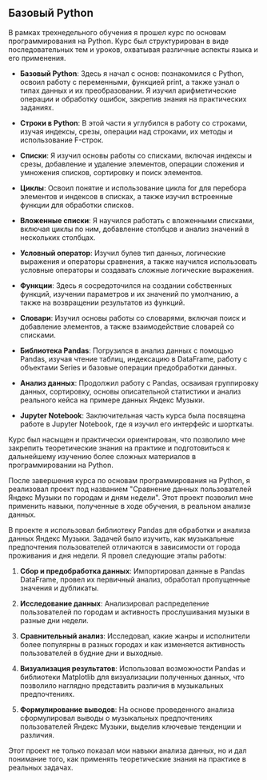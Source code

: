 ## Базовый Python

В рамках трехнедельного обучения я прошел курс по основам программирования на Python. Курс был структурирован в виде последовательных тем и уроков, охватывая различные аспекты языка и его применения.

- **Базовый Python**: Здесь я начал с основ: познакомился с Python, освоил работу с переменными, функцией print, а также узнал о типах данных и их преобразовании. Я изучил арифметические операции и обработку ошибок, закрепив знания на практических заданиях.

- **Строки в Python**: В этой части я углубился в работу со строками, изучая индексы, срезы, операции над строками, их методы и использование F-строк.

- **Списки**: Я изучил основы работы со списками, включая индексы и срезы, добавление и удаление элементов, операции сложения и умножения списков, сортировку и поиск элементов.

- **Циклы**: Освоил понятие и использование цикла for для перебора элементов и индексов в списках, а также изучил встроенные функции для обработки списков.

- **Вложенные списки**: Я научился работать с вложенными списками, включая циклы по ним, добавление столбцов и анализ значений в нескольких столбцах.

- **Условный оператор**: Изучил булев тип данных, логические выражения и операторы сравнения, а также научился использовать условные операторы и создавать сложные логические выражения.

- **Функции**: Здесь я сосредоточился на создании собственных функций, изучении параметров и их значений по умолчанию, а также на возвращении результатов из функций.

- **Словари**: Изучил основы работы со словарями, включая поиск и добавление элементов, а также взаимодействие словарей со списками.

- **Библиотека Pandas**: Погрузился в анализ данных с помощью Pandas, изучая чтение таблиц, индексацию в DataFrame, работу с объектами Series и базовые операции предобработки данных.

- **Анализ данных**: Продолжил работу с Pandas, осваивая группировку данных, сортировку, основы описательной статистики и анализ реального кейса на примере данных Яндекс Музыки.

- **Jupyter Notebook**: Заключительная часть курса была посвящена работе в Jupyter Notebook, где я изучил его интерфейс и шорткаты.

Курс был насыщен и практически ориентирован, что позволило мне закрепить теоретические знания на практике и подготовиться к дальнейшему изучению более сложных материалов в программировании на Python.

После завершения курса по основам программирования на Python, я реализовал проект под названием "Сравнение данных пользователей Яндекс Музыки по городам и дням недели". Этот проект позволил мне применить навыки, полученные в ходе обучения, в реальном анализе данных.

В проекте я использовал библиотеку Pandas для обработки и анализа данных Яндекс Музыки. Задачей было изучить, как музыкальные предпочтения пользователей отличаются в зависимости от города проживания и дня недели. Я провел следующие этапы работы:


1. **Сбор и предобработка данных**: Импортировал данные в Pandas DataFrame, провел их первичный анализ, обработал пропущенные значения и дубликаты.

2. **Исследование данных**: Анализировал распределение пользователей по городам и активность прослушивания музыки в разные дни недели.

3. **Сравнительный анализ**: Исследовал, какие жанры и исполнители более популярны в разных городах и как изменяется активность пользователей в будние дни и выходные.

4. **Визуализация результатов**: Использовал возможности Pandas и библиотеки Matplotlib для визуализации полученных данных, что позволило наглядно представить различия в музыкальных предпочтениях.

5. **Формулирование выводов**: На основе проведенного анализа сформулировал выводы о музыкальных предпочтениях пользователей Яндекс Музыки, выделив ключевые тенденции и различия.

Этот проект не только показал мои навыки анализа данных, но и дал понимание того, как применять теоретические знания на практике в реальных задачах.
